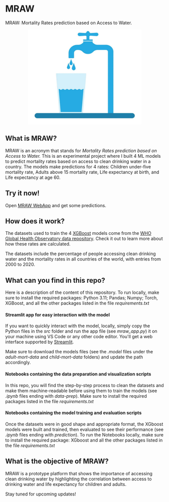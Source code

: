 # MRAW
MRAW: Mortality Rates prediction based on Access to Water.

<div style="text-align: center;">
  <img
  src="src/drinking_water.jpg"
  alt="MRAW image"
  title="Optional title"
  width="360" 
  height="300"
  style="margin: 0 auto;">
</div>

## What is MRAW?
MRAW is an acronym that stands for _Mortality Rates prediction based on Access to Water._ This is an experimental project where I built 4 ML models to predict mortality rates based on access to clean drinking water in a country. 
The models make predictions for 4 rates: Children under-five mortality rate, Adults above 15 mortality rate, Life expectancy at birth, and Life expectancy at age 60. 

## Try it now!
Open [MRAW WebApp](https://app-mraw.streamlit.app/) and get some predictions.


## How does it work?
The datasets used to train the 4 [XGBoost](https://xgboost.ai/about) models come from the [WHO Global Health Observatory data repository](https://apps.who.int/gho/data/node.home). Check it out to learn more about how these rates are calculated.  

The datasets include the percentage of people accessing clean drinking water and the mortality rates in all countries of the world, with entries from 2000 to 2020.

## What can you find in this repo?
Here is a description of the content of this repository.
To run locally, make sure to install the required packages: Python 3.11; Pandas; Numpy; Torch, XGBoost, and all the other packages listed in the file _requirements.txt_

#### Streamlit app for easy interaction with the model
If you want to quickly interact with the model, locally, simply copy the Python files in the _src_ folder and run the app file (see _mraw_app.py_) it on your machine using VS Code or any other code editor.
You'll get a web interface supported by [Streamlit](https://streamlit.io/).  

Make sure to download the models files (see the _.model_ files under the _adult-mort-data_ and _child-mort-data_ folders) and update the path accordingly.

#### Notebooks containing the data preparation and visualization scripts
In this repo, you will find the step-by-step process to clean the datasets and make them machine-readable before using them to train the models (see _.ipynb_ files ending with _data-prep_). 
Make sure to install the required packages listed in the file _requirements.txt_

#### Notebooks containing the model training and evaluation scripts
Once the datasets were in good shape and appropriate format, the XGboost models were built and trained, then evaluated to see their performance (see _.ipynb_ files ending with _prediction_).
To run the Notebooks locally, make sure to install the required package: XGboost and all the other packages listed in the file _requirements.txt_

## What is the objective of MRAW?
MRAW is a prototype platform that shows the importance of accessing clean drinking water by highlighting the correlation between access to drinking water and life expectancy for children and adults.

Stay tuned for upcoming updates!
